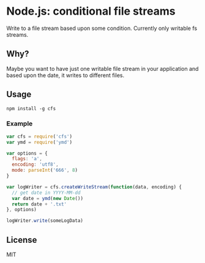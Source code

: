 Node.js: conditional file streams
=================================

Write to a file stream based upon some condition. Currently only writable fs streams. 


Why?
----

Maybe you want to have just one writable file stream in your application and based upon the date, it writes to different files.


Usage
-----

    npm install -g cfs


### Example

```js
var cfs = require('cfs')
var ymd = require('ymd')

var options = {
  flags: 'a',
  encoding: 'utf8',
  mode: parseInt('666', 8)
}

var logWriter = cfs.createWriteStream(function(data, encoding) {
  // get date in YYYY-MM-dd
  var date = ymd(new Date())
  return date + '.txt'
}, options)

logWriter.write(someLogData)
```

License
-------

MIT

